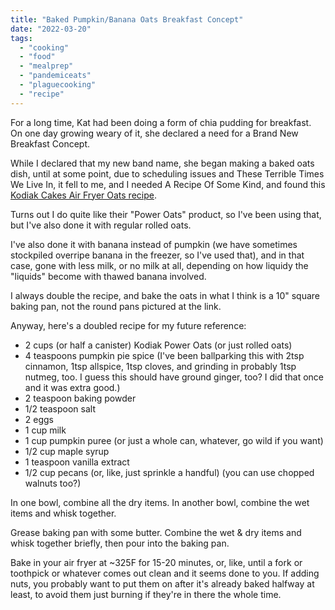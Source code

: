 ```yaml
---
title: "Baked Pumpkin/Banana Oats Breakfast Concept"
date: "2022-03-20"
tags: 
  - "cooking"
  - "food"
  - "mealprep"
  - "pandemiceats"
  - "plaguecooking"
  - "recipe"
---
```


For a long time, Kat had been doing a form of chia pudding for breakfast. On one day growing weary of it, she declared a need for a Brand New Breakfast Concept.

While I declared that my new band name, she began making a baked oats dish, until at some point, due to scheduling issues and These Terrible Times We Live In, it fell to me, and I needed A Recipe Of Some Kind, and found this [Kodiak Cakes Air Fryer Oats recipe](https://kodiakcakes.com/blogs/recipes/air-fryer-oats).

Turns out I do quite like their "Power Oats" product, so I've been using that, but I've also done it with regular rolled oats.

I've also done it with banana instead of pumpkin (we have sometimes stockpiled overripe banana in the freezer, so I've used that), and in that case, gone with less milk, or no milk at all, depending on how liquidy the "liquids" become with thawed banana involved.

I always double the recipe, and bake the oats in what I think is a 10" square baking pan, not the round pans pictured at the link.

Anyway, here's a doubled recipe for my future reference:

- 2 cups (or half a canister) Kodiak Power Oats (or just rolled oats)
- 4 teaspoons pumpkin pie spice (I've been ballparking this with 2tsp cinnamon, 1tsp allspice, 1tsp cloves, and grinding in probably 1tsp nutmeg, too. I guess this should have ground ginger, too? I did that once and it was extra good.)
- 2 teaspoon baking powder
- 1/2 teaspoon salt
- 2 eggs
- 1 cup milk
- 1 cup pumpkin puree (or just a whole can, whatever, go wild if you want)
- 1/2 cup maple syrup
- 1 teaspoon vanilla extract
- 1/2 cup pecans (or, like, just sprinkle a handful) (you can use chopped walnuts too?)

In one bowl, combine all the dry items. In another bowl, combine the wet items and whisk together.

Grease baking pan with some butter. Combine the wet & dry items and whisk together briefly, then pour into the baking pan.

Bake in your air fryer at ~325F for 15-20 minutes, or, like, until a fork or toothpick or whatever comes out clean and it seems done to you. If adding nuts, you probably want to put them on after it's already baked halfway at least, to avoid them just burning if they're in there the whole time.
